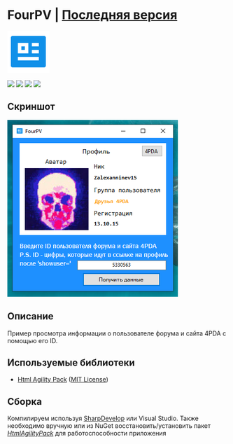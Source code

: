 # FourPV | [Последняя версия](https://github.com/Zalexanninev15/FourPV/releases/latest)

![alt](https://github.com/Zalexanninev15/FourPV/raw/main/FourPV.png)

[![](https://img.shields.io/badge/platform-Windows-blue.svg)](https://github.com/Zalexanninev15/FourPV)
[![](https://img.shields.io/github/v/release/Zalexanninev15/FourPV)](https://github.com/Zalexanninev15/FourPV/releases/latest)
[![](https://img.shields.io/github/downloads/Zalexanninev15/FourPV/total.svg)](https://github.com/Zalexanninev15/FourPV/releases)
[![](https://img.shields.io/badge/license-GPLv3-green.svg)](LICENSE)

## Скриншот

![alt](https://github.com/Zalexanninev15/FourPV/blob/main/Screenshot.png)

## Описание

Пример просмотра информации о пользователе форума и сайта 4PDA с помощью его ID.

## Используемые библиотеки

* [Html Agility Pack](https://github.com/zzzprojects/html-agility-pack) ([MIT License](https://github.com/zzzprojects/html-agility-pack/blob/master/LICENSE))

## Сборка

Компилируем используя [SharpDevelop](https://sourceforge.net/projects/sharpdevelop/) или Visual Studio. Также необходимо вручную или из NuGet восстановить/установить пакет [*HtmlAgilityPack*](https://www.nuget.org/packages/HtmlAgilityPack) для работоспособности приложения
